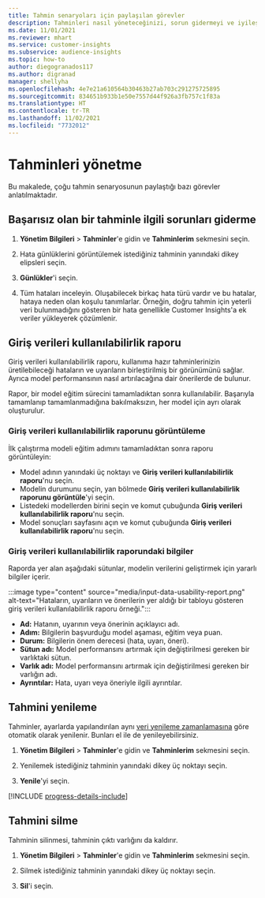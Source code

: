 ```yaml
---
title: Tahmin senaryoları için paylaşılan görevler
description: Tahminleri nasıl yöneteceğinizi, sorun gidermeyi ve iyileştirmeyi öğrenin.
ms.date: 11/01/2021
ms.reviewer: mhart
ms.service: customer-insights
ms.subservice: audience-insights
ms.topic: how-to
author: diegogranados117
ms.author: digranad
manager: shellyha
ms.openlocfilehash: 4e7e21a610564b30463b27ab703c291275725895
ms.sourcegitcommit: 834651b933b1e50e7557d44f926a3fb757c1f83a
ms.translationtype: HT
ms.contentlocale: tr-TR
ms.lasthandoff: 11/02/2021
ms.locfileid: "7732012"
---
```

# <a name="manage-predictions"></a>Tahminleri yönetme

Bu makalede, çoğu tahmin senaryosunun paylaştığı bazı görevler anlatılmaktadır.

## <a name="troubleshoot-a-failed-prediction"></a>Başarısız olan bir tahminle ilgili sorunları giderme

1. **Yönetim Bilgileri** > **Tahminler**'e gidin ve **Tahminlerim** sekmesini seçin.

1. Hata günlüklerini görüntülemek istediğiniz tahminin yanındaki dikey elipsleri seçin.

1. **Günlükler**'i seçin.

1. Tüm hataları inceleyin. Oluşabilecek birkaç hata türü vardır ve bu hatalar, hataya neden olan koşulu tanımlarlar. Örneğin, doğru tahmin için yeterli veri bulunmadığını gösteren bir hata genellikle Customer Insights'a ek veriler yükleyerek çözümlenir.

## <a name="input-data-usability-report"></a>Giriş verileri kullanılabilirlik raporu

Giriş verileri kullanılabilirlik raporu, kullanıma hazır tahminlerinizin üretilebileceği hataların ve uyarıların birleştirilmiş bir görünümünü sağlar. Ayrıca model performansının nasıl artırılacağına dair önerilerde de bulunur.

Rapor, bir model eğitim sürecini tamamladıktan sonra kullanılabilir. Başarıyla tamamlanıp tamamlanmadığına bakılmaksızın, her model için ayrı olarak oluşturulur.

### <a name="view-the-input-data-usability-report"></a>Giriş verileri kullanılabilirlik raporunu görüntüleme

İlk çalıştırma modeli eğitim adımını tamamladıktan sonra raporu görüntüleyin:
- Model adının yanındaki üç noktayı ve **Giriş verileri kullanılabilirlik raporu**'nu seçin.
- Modelin durumunu seçin, yan bölmede **Giriş verileri kullanılabilirlik raporunu görüntüle**'yi seçin.
- Listedeki modellerden birini seçin ve komut çubuğunda **Giriş verileri kullanılabilirlik raporu**'nu seçin.
- Model sonuçları sayfasını açın ve komut çubuğunda **Giriş verileri kullanılabilirlik raporu**'nu seçin.

### <a name="information-in-the-input-data-usability-report"></a>Giriş verileri kullanılabilirlik raporundaki bilgiler

Raporda yer alan aşağıdaki sütunlar, modelin verilerini geliştirmek için yararlı bilgiler içerir.

:::image type="content" source="media/input-data-usability-report.png" alt-text="Hataların, uyarıların ve önerilerin yer aldığı bir tabloyu gösteren giriş verileri kullanılabilirlik raporu örneği.":::

- **Ad:** Hatanın, uyarının veya önerinin açıklayıcı adı.
- **Adım:** Bilgilerin başvurduğu model aşaması, eğitim veya puan.
- **Durum:** Bilgilerin önem derecesi (hata, uyarı, öneri).
- **Sütun adı:** Model performansını artırmak için değiştirilmesi gereken bir varlıktaki sütun.
- **Varlık adı:** Model performansını artırmak için değiştirilmesi gereken bir varlığın adı.
- **Ayrıntılar:** Hata, uyarı veya öneriyle ilgili ayrıntılar.

## <a name="refresh-a-prediction"></a>Tahmini yenileme

Tahminler, ayarlarda yapılandırılan aynı [veri yenileme zamanlamasına](system.md#schedule-tab) göre otomatik olarak yenilenir. Bunları el ile de yenileyebilirsiniz.

1. **Yönetim Bilgileri** > **Tahminler**'e gidin ve **Tahminlerim** sekmesini seçin.

1. Yenilemek istediğiniz tahminin yanındaki dikey üç noktayı seçin.

1. **Yenile**'yi seçin.

[!INCLUDE [progress-details-include](../includes/progress-details-pane.md)]

## <a name="delete-a-prediction"></a>Tahmini silme

Tahminin silinmesi, tahminin çıktı varlığını da kaldırır.

1. **Yönetim Bilgileri** > **Tahminler**'e gidin ve **Tahminlerim** sekmesini seçin.

1. Silmek istediğiniz tahminin yanındaki dikey üç noktayı seçin.

1. **Sil**'i seçin.
